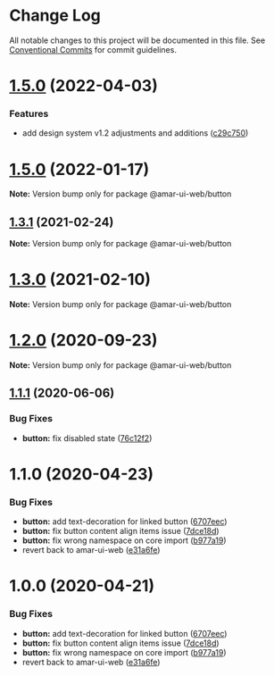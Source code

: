 # Change Log

All notable changes to this project will be documented in this file.
See [Conventional Commits](https://conventionalcommits.org) for commit guidelines.

# [1.5.0](https://github.com/tunaiku/amar-ui-web/compare/v1.4.1...v1.5.0) (2022-04-03)


### Features

* add design system v1.2 adjustments and additions ([c29c750](https://github.com/tunaiku/amar-ui-web/commit/c29c7500294dc9eeb34087b58d144521d16aa884))





# [1.5.0](https://github.com/tunaiku/amar-ui-web/compare/v1.4.1...v1.5.0) (2022-01-17)

**Note:** Version bump only for package @amar-ui-web/button





## [1.3.1](https://github.com/tunaiku/amar-ui-web/compare/v1.3.0...v1.3.1) (2021-02-24)

**Note:** Version bump only for package @amar-ui-web/button





# [1.3.0](https://github.com/tunaiku/amar-ui-web/compare/v1.2.2...v1.3.0) (2021-02-10)

**Note:** Version bump only for package @amar-ui-web/button





# [1.2.0](https://github.com/tunaiku/amar-ui-web/compare/v1.1.1...v1.2.0) (2020-09-23)

**Note:** Version bump only for package @amar-ui-web/button





## [1.1.1](https://github.com/tunaiku/amar-ui-web/compare/v1.1.0...v1.1.1) (2020-06-06)


### Bug Fixes

* **button:** fix disabled state ([76c12f2](https://github.com/tunaiku/amar-ui-web/commit/76c12f2d449a82802ca81229b339f4620ad601e9))





# 1.1.0 (2020-04-23)


### Bug Fixes

* **button:** add text-decoration for linked button ([6707eec](https://github.com/tunaiku/amar-ui-web/commit/6707eec6322d4b04c7f29c8fcf5286defff49e96))
* **button:** fix button content align items issue ([7dce18d](https://github.com/tunaiku/amar-ui-web/commit/7dce18d56a856040481284d8ca8f8d0006a96387))
* **button:** fix wrong namespace on core import ([b977a19](https://github.com/tunaiku/amar-ui-web/commit/b977a19832874e607842c3820fa3bc144b084a09))
* revert back to amar-ui-web ([e31a6fe](https://github.com/tunaiku/amar-ui-web/commit/e31a6fee8b131a7af180cfee279eb2aabda47608))





# 1.0.0 (2020-04-21)


### Bug Fixes

* **button:** add text-decoration for linked button ([6707eec](https://github.com/tunaiku/amar-ui-web/commit/6707eec6322d4b04c7f29c8fcf5286defff49e96))
* **button:** fix button content align items issue ([7dce18d](https://github.com/tunaiku/amar-ui-web/commit/7dce18d56a856040481284d8ca8f8d0006a96387))
* **button:** fix wrong namespace on core import ([b977a19](https://github.com/tunaiku/amar-ui-web/commit/b977a19832874e607842c3820fa3bc144b084a09))
* revert back to amar-ui-web ([e31a6fe](https://github.com/tunaiku/amar-ui-web/commit/e31a6fee8b131a7af180cfee279eb2aabda47608))
